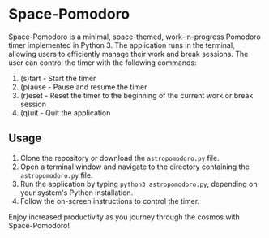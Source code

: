 # Space-Pomodoro

Space-Pomodoro is a minimal, space-themed, work-in-progress Pomodoro timer implemented in Python 3. The application runs in the terminal, allowing users to efficiently manage their work and break sessions. The user can control the timer with the following commands:

1. (s)tart - Start the timer
2. (p)ause - Pause and resume the timer
3. (r)eset - Reset the timer to the beginning of the current work or break session
4. (q)uit - Quit the application

## Usage

1. Clone the repository or download the `astropomodoro.py` file.
2. Open a terminal window and navigate to the directory containing the `astropomodoro.py` file.
3. Run the application by typing `python3 astropomodoro.py`, depending on your system's Python installation.
4. Follow the on-screen instructions to control the timer.

Enjoy increased productivity as you journey through the cosmos with Space-Pomodoro!
